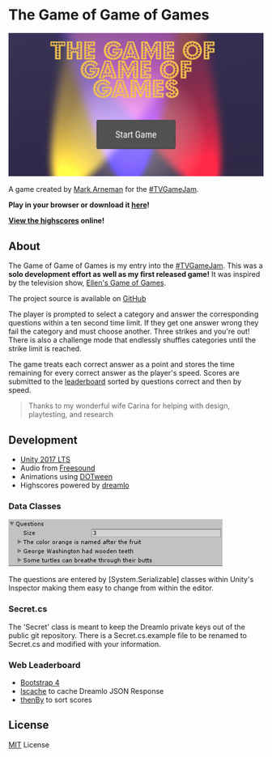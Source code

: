 # The Game of Game of Games

![The Game of Game of Games Logo](./Screenshots/MainMenu.png)

A game created by [Mark Arneman](https://arneman.me) for the [#TVGameJam](https://itch.io/jam/tvgamejam).

**Play in your browser or download it [here](https://bearlikelion.itch.io/the-game-of-game-of-games)!**

**[View the highscores](https://arneman.me/thegameofgameofgames/) online!**

## About

The Game of Game of Games is my entry into the [#TVGameJam](https://itch.io/jam/tvgamejam). This was a **solo development effort as well as my first released game!** It was inspired by the television show, [Ellen's Game of Games](https://www.nbc.com/ellens-game-of-games).

The project source is available on [GitHub​](https://github.com/bearlikelion/thegameofgameofgames)

The player is prompted to select a category and answer the corresponding questions within a ten second time limit. If they get one answer wrong they fail the category and must choose another.  Three strikes and you're out! There is also a challenge mode that endlessly shuffles categories until the strike limit is reached.

The game treats each correct answer as a point and stores the time remaining for every correct answer as the player's speed. Scores are submitted to the [leaderboard](https://arneman.me/thegameofgameofgames/) sorted by questions correct and then by speed.

> Thanks to my wonderful wife Carina for helping with design, playtesting, and research

## Development

* [Unity 2017 LTS](https://unity3d.com/)
* Audio from [Freesound](https://freesound.org/)
* Animations using [DOTween](http://dotween.demigiant.com/)
* Highscores powered by [dreamlo](http://dreamlo.com)

### Data Classes

![Data Classes](./Screenshots/dataclass.png)

The questions are entered by [System.Serializable] classes within Unity's Inspector making them easy to change from within the editor.

### Secret.cs

The 'Secret' class is meant to keep the Dreamlo private keys out of the public git repository. There is a Secret.cs.example file to be renamed to Secret.cs and modified with your information.

### Web Leaderboard
* [Bootstrap 4](https://github.com/twbs/bootstrap)
* [lscache](https://github.com/pamelafox/lscache) to cache Dreamlo JSON Response
* [thenBy](https://github.com/Teun/thenBy.js) to sort scores


## License
[MIT](./LICENSE.md) License